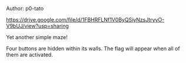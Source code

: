Author: p0-tato

https://drive.google.com/file/d/1FBHRFLNf1V0ByQSiyNzsJtryyO-V9bUJ/view?usp=sharing

Yet another simple maze!

Four buttons are hidden within its walls. The flag will appear when all of them are activated.
